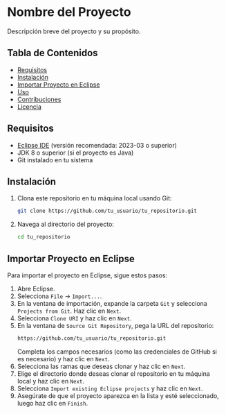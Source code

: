 # Nombre del Proyecto

Descripción breve del proyecto y su propósito.

## Tabla de Contenidos

- [Requisitos](#requisitos)
- [Instalación](#instalación)
- [Importar Proyecto en Eclipse](#importar-proyecto-en-eclipse)
- [Uso](#uso)
- [Contribuciones](#contribuciones)
- [Licencia](#licencia)

## Requisitos

- [Eclipse IDE](https://www.eclipse.org/downloads/) (versión recomendada: 2023-03 o superior)
- JDK 8 o superior (si el proyecto es Java)
- Git instalado en tu sistema

## Instalación

1. Clona este repositorio en tu máquina local usando Git:
    ```sh
    git clone https://github.com/tu_usuario/tu_repositorio.git
    ```
2. Navega al directorio del proyecto:
    ```sh
    cd tu_repositorio
    ```

## Importar Proyecto en Eclipse

Para importar el proyecto en Eclipse, sigue estos pasos:

1. Abre Eclipse.
2. Selecciona `File` -> `Import...`.
3. En la ventana de importación, expande la carpeta `Git` y selecciona `Projects from Git`. Haz clic en `Next`.
4. Selecciona `Clone URI` y haz clic en `Next`.
5. En la ventana de `Source Git Repository`, pega la URL del repositorio:
    ```sh
    https://github.com/tu_usuario/tu_repositorio.git
    ```
   Completa los campos necesarios (como las credenciales de GitHub si es necesario) y haz clic en `Next`.
6. Selecciona las ramas que deseas clonar y haz clic en `Next`.
7. Elige el directorio donde deseas clonar el repositorio en tu máquina local y haz clic en `Next`.
8. Selecciona `Import existing Eclipse projects` y haz clic en `Next`.
9. Asegúrate de que el proyecto aparezca en la lista y esté seleccionado, luego haz clic en `Finish`.

